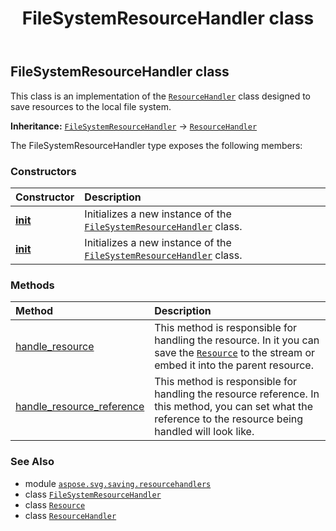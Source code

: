 ﻿---
title: FileSystemResourceHandler class
second_title: Aspose.SVG for Python via .NET API References
description: 
type: docs
weight: 10
url: /python-net/aspose.svg.saving.resourcehandlers/filesystemresourcehandler/
is_root: false
---

## FileSystemResourceHandler class

This class is an implementation of the [`ResourceHandler`](/svg/python-net/aspose.svg.saving.resourcehandlers/resourcehandler) class designed to save resources to the local file system.



**Inheritance:** [`FileSystemResourceHandler`](/svg/python-net/aspose.svg.saving.resourcehandlers/filesystemresourcehandler) → 
[`ResourceHandler`](/svg/python-net/aspose.svg.saving.resourcehandlers/resourcehandler)



The FileSystemResourceHandler type exposes the following members:

### Constructors
| Constructor | Description |
| :- | :- |
| [__init__](/svg/python-net/aspose.svg.saving.resourcehandlers/filesystemresourcehandler/__init__/#aspose.svg.Url) | Initializes a new instance of the [`FileSystemResourceHandler`](/svg/python-net/aspose.svg.saving.resourcehandlers/filesystemresourcehandler) class. |
| [__init__](/svg/python-net/aspose.svg.saving.resourcehandlers/filesystemresourcehandler/__init__/#str) | Initializes a new instance of the [`FileSystemResourceHandler`](/svg/python-net/aspose.svg.saving.resourcehandlers/filesystemresourcehandler) class. |


### Methods
| Method | Description |
| :- | :- |
| [handle_resource](/svg/python-net/aspose.svg.saving.resourcehandlers/filesystemresourcehandler/handle_resource/#aspose.svg.saving.Resource-aspose.svg.saving.ResourceHandlingContext) | This method is responsible for handling the resource. In it you can save the [`Resource`](/svg/python-net/aspose.svg.saving/resource) to the stream or embed it into the parent resource. |
| [handle_resource_reference](/svg/python-net/aspose.svg.saving.resourcehandlers/filesystemresourcehandler/handle_resource_reference/#aspose.svg.saving.Resource-aspose.svg.saving.ResourceHandlingContext) | This method is responsible for handling the resource reference. In this method, you can set what the reference to the resource being handled will look like. |



### See Also
* module [`aspose.svg.saving.resourcehandlers`](..)
* class [`FileSystemResourceHandler`](/svg/python-net/aspose.svg.saving.resourcehandlers/filesystemresourcehandler)
* class [`Resource`](/svg/python-net/aspose.svg.saving/resource)
* class [`ResourceHandler`](/svg/python-net/aspose.svg.saving.resourcehandlers/resourcehandler)
